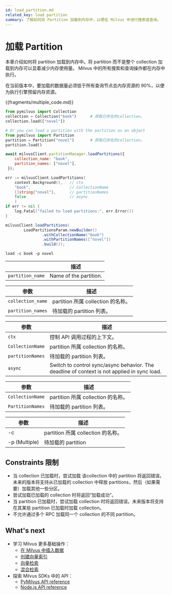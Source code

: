 ```yaml
---
id: load_partition.md
related_key: load partition
summary: 了解如何将 Partition 加载到内存中，以便在 Milvus 中进行搜索或查询。
---
```


# 加载 Partition

本章介绍如何将 partition 加载到内存中。将 partition 而不是整个 collection 加载到内存可以显着减少内存使用量。 Milvus 中的所有搜索和查询操作都在内存中执行。

<div class="alert warning">
在当前版本中，要加载的数据量必须低于所有查询节点总内存资源的 90%，以便为执行引擎预留内存资源。
</div>

{{fragments/multiple_code.md}}

```python
from pymilvus import Collection
collection = Collection("book")      # 获取已存在的collection。
collection.load(["novel"])

# Or you can load a partition with the partition as an object
from pymilvus import Partition
partition = Partition("novel")       # 获取已存在的collection。
partition.load()
```

```javascript
await milvusClient.partitionManager.loadPartitions({
    collection_name: "book",
    partition_names: ["novel"],
 });
```

```go
err := milvusClient.LoadPartitions(
    context.Background(),   // ctx
    "book",                 // CollectionName
    []string{"novel"},      // partitionNames
    false                   // async
    )
if err != nil {
    log.Fatal("failed to load partitions:", err.Error())
}
```

```java
milvusClient.loadPartitions(
        LoadPartitionsParam.newBuilder()
                .withCollectionName("book")
                .withPartitionNames(["novel"])
                .build());
```

```shell
load -c book -p novel
```

<table class="language-python">
	<thead>
	<tr>
		<th></th>
		<th>描述</th>
	</tr>
	</thead>
	<tbody>
	<tr>
		<td><code>partition_name</code></td>
		<td>Name of the partition.</td>
	</tr>
	</tbody>
</table>

<table class="language-javascript">
	<thead>
	<tr>
		<th>参数</th>
		<th>描述</th>
	</tr>
	</thead>
	<tbody>
	<tr>
		<td><code>collection_name</code></td>
		<td>partition 所属 collection 的名称。</td>
	</tr>
    <tr>
		<td><code>partition_names</code></td>
		<td>待加载的 partition 列表。</td>
	</tr>
	</tbody>
</table>

<table class="language-go">
	<thead>
        <tr>
            <th>参数</th>
            <th>描述</th>
        </tr>
	</thead>
	<tbody>
        <tr>
            <td><code>ctx</code></td>
            <td>控制 API 调用过程的上下文。</td>
        </tr>
        <tr>
            <td><code>CollectionName</code></td>
            <td>partition 所属 collection 的名称。</td>
        </tr>
        <tr>
            <td><code>partitionNames</code></td>
            <td>待加载的 partition 列表。</td>
        </tr>
        <tr>
            <td><code>async</code></td>
            <td>Switch to control sync/async behavior. The deadline of context is not applied in sync load.</td>
        </tr>
    </tbody>
</table>

<table class="language-java">
	<thead>
        <tr>
            <th>参数</th>
            <th>描述</th>
        </tr>
	</thead>
	<tbody>
        <tr>
            <td><code>CollectionName</code></td>
            <td>partition 所属 collection 的名称。</td>
        </tr>
        <tr>
            <td><code>PartitionNames</code></td>
            <td>待加载的 partition 列表。</td>
        </tr>
    </tbody>
</table>

<table class="language-shell">
    <thead>
        <tr>
            <th>参数</th>
            <th>描述</th>
        </tr>
    </thead>
    <tbody>
        <tr>
            <td>-c</td>
            <td>partition 所属 collection 的名称。</td>
        </tr>
        <tr>
            <td>-p (Multiple)</td>
            <td>待加载的 partition</td>
        </tr>
    </tbody>
</table>

## Constraints 限制

- 当 collection 已加载时，尝试加载 该collection 中的 partition 将返回错误。未来的版本将支持从已加载的 collection 中释放 partitions，然后（如果需要）加载其他一些分区。
- 尝试加载已加载的 collection 时将返回“加载成功”。
- 当 partition 已加载时，尝试加载 collection 时将返回错误。未来版本将支持在其某些 partition 已加载时加载 collection。
- 不允许通过多个 RPC 加载同一个 collection 的不同 partition。


## What's next

- 学习 Milvus 更多基础操作：
  - [在 Milvus 中插入数据](insert_data.md)
  - [创建向量索引](build_index.md)
  - [向量检索](search.md)
  - [混合检索](hybridsearch.md)
- 探索 Milvus SDKs 中的 API：
  - [PyMilvus API reference](/api-reference/pymilvus/v{{var.milvus_python_sdk_version}}/tutorial.html)
  - [Node.js API reference](/api-reference/node/v{{var.milvus_node_sdk_version}}/tutorial.html)

